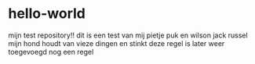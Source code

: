 # hello-world
mijn test repository!!
dit is een test van mij
pietje puk en wilson jack russel
mijn hond houdt van vieze dingen en stinkt
deze regel is later weer toegevoegd
nog een regel
